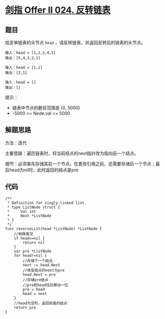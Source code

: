 # [剑指 Offer II 024. 反转链表](https://leetcode.cn/problems/UHnkqh/)

## 题目

给定单链表的头节点 `head` ，请反转链表，并返回反转后的链表的头节点。

```
输入：head = [1,2,3,4,5]
输出：[5,4,3,2,1]

输入：head = [1,2]
输出：[2,1]	

输入：head = []
输出：[]
```

提示：

- 链表中节点的数目范围是 [0, 5000]
- -5000 <= Node.val <= 5000

## 解题思路

方法：迭代

主要思路：遍历链表时，将当前结点的next指针改为指向前一个结点。

细节：必须事先存储其前一个节点。在更改引用之前，还需要存储后一个节点；最后head为nil时，此时返回的结点是pre

## 代码

```golang
/**
 * Definition for singly-linked list.
 * type ListNode struct {
 *     Val int
 *     Next *ListNode
 * }
 */
func reverseList(head *ListNode) *ListNode {
    //特殊情况
    if head==nil {
        return nil
    }
    var pre *ListNode
    for head!=nil {
        //存储下一个结点
        next := head.Next
        //改变结点的next为pre
        head.Next = pre
        //存储pre结点
        //pre和head往后移动一位
        pre = head
        head = next
    }
    //head为空时，返回前面的结点
    return pre
}
```

